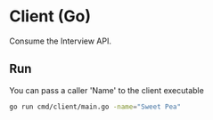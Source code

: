 # Client (Go)

Consume the Interview API.

## Run
You can pass a caller 'Name' to the client executable

```sh
go run cmd/client/main.go -name="Sweet Pea"
```